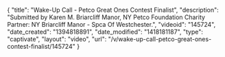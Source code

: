 {
    "title": "Wake-Up Call - Petco Great Ones Contest Finalist",
    "description": "Submitted by Karen M. Briarcliff Manor, NY Petco Foundation Charity Partner: NY Briarcliff Manor - Spca Of Westchester.",
    "videoid": "145724",
    "date_created": "1394818891",
    "date_modified": "1418181187",
    "type": "captivate",
    "layout": "video",
    "url": "\/v\/wake-up-call-petco-great-ones-contest-finalist\/145724"
}